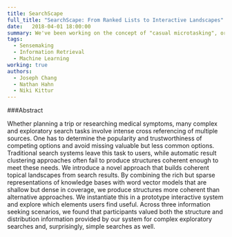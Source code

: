 ```yaml
---
title: SearchScape
full_title: "SearchScape: From Ranked Lists to Interactive Landscapes"
date:   2018-04-01 18:00:00
summary: We've been working on the concept of "casual microtasking", or giving people small tasks to work on while they're doing other activities. In this paper, we explored this with Facebook -- we inserted small writing tasks into users' Facebook news feed, and gathered some responses about their experience with it. 
tags:
  - Sensemaking
  - Information Retrieval
  - Machine Learning
working: true
authors:
  - Joseph Chang
  - Nathan Hahn
  - Niki Kittur
---
```


###Abstract

Whether planning a trip or researching medical symptoms, many complex and exploratory search tasks involve intense cross referencing of multiple sources. One has to determine the popularity and trustworthiness of competing options and avoid missing valuable but less common options. Traditional search systems leave this task to users, while automatic result clustering approaches often fail to produce structures coherent enough to meet these needs. We introduce a novel approach that builds coherent topical landscapes from search results. By combining the rich but sparse representations of knowledge bases with word vector models that are shallow but dense in coverage, we produce structures more coherent than alternative approaches. We instantiate this in a prototype interactive system and explore which elements users find useful. Across three information seeking scenarios, we found that participants valued both the structure and distribution information provided by our system for complex exploratory searches and, surprisingly, simple searches as well. 

